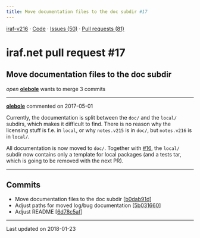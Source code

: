 ```yaml
---
title: Move documentation files to the doc subdir #17
---
```


[iraf-v216](/iraf-v216) · [Code](https://github.com/iraf-community/iraf/tree/iraf-v216) · [Issues (50)](/iraf-v216/issues) · [Pull requests (81)](/iraf-v216/issues/pulls)

# iraf.net pull request #17
## Move documentation files to the doc subdir
*open* **[olebole](https://github.com/olebole)** wants to merge 3 commits

- - - -

**[olebole](https://github.com/olebole)** commented on 2017-05-01

Currently, the documentation is split between the `doc/` and the `local/` subdirs, which makes it difficult to find. There is no reason why the licensing stuff is f.e. in `local`, or why `notes.v215` is in `doc/`, but `notes.v216` is in `local/`.  
  
All documentation is now moved to `doc/`. Together with [#16](https://iraf-community.github.io/iraf-v216/issues/16), the `local/` subdir now contains only a template for local packages (and a tests tar, which is going to be removed with the next PR).
- - - -

## Commits

* Move documentation files to the doc subdir [[b0dab91d](https://github.com/iraf-community/iraf/commit/b0dab91d6503130c29c2c7cd168bd19e02e5d81a)]
* Adjust paths for moved log/bug documentation [[5b031660](https://github.com/iraf-community/iraf/commit/5b0316603b49560e777d8e60773fc8be1a1a1fac)]
* Adjust README [[6d78c5af](https://github.com/iraf-community/iraf/commit/6d78c5aff2454e766986d2184e00ab74f2311e90)]

- - - -

Last updated on 2018-01-23
